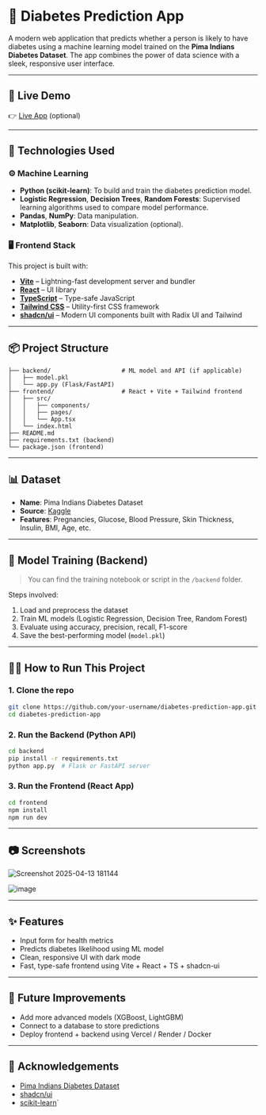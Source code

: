 
# 🧠 Diabetes Prediction App

A modern web application that predicts whether a person is likely to have diabetes using a machine learning model trained on the **Pima Indians Diabetes Dataset**. The app combines the power of data science with a sleek, responsive user interface.

---

## 🚀 Live Demo

👉 [Live App](#) (optional)

---

## 🧰 Technologies Used

### ⚙️ Machine Learning
- **Python (scikit-learn)**: To build and train the diabetes prediction model.
- **Logistic Regression**, **Decision Trees**, **Random Forests**: Supervised learning algorithms used to compare model performance.
- **Pandas**, **NumPy**: Data manipulation.
- **Matplotlib**, **Seaborn**: Data visualization (optional).

### 🖥️ Frontend Stack
This project is built with:

- **[Vite](https://vitejs.dev/)** – Lightning-fast development server and bundler
- **[React](https://reactjs.org/)** – UI library
- **[TypeScript](https://www.typescriptlang.org/)** – Type-safe JavaScript
- **[Tailwind CSS](https://tailwindcss.com/)** – Utility-first CSS framework
- **[shadcn/ui](https://ui.shadcn.dev/)** – Modern UI components built with Radix UI and Tailwind

---

## 📦 Project Structure

```
├── backend/                    # ML model and API (if applicable)
│   ├── model.pkl
│   └── app.py (Flask/FastAPI)
├── frontend/                   # React + Vite + Tailwind frontend
│   ├── src/
│   │   ├── components/
│   │   ├── pages/
│   │   └── App.tsx
│   └── index.html
├── README.md
├── requirements.txt (backend)
└── package.json (frontend)
```

---

## 📊 Dataset

- **Name**: Pima Indians Diabetes Dataset  
- **Source**: [Kaggle](https://www.kaggle.com/datasets/uciml/pima-indians-diabetes-database)  
- **Features**: Pregnancies, Glucose, Blood Pressure, Skin Thickness, Insulin, BMI, Age, etc.

---

## 🧠 Model Training (Backend)

> You can find the training notebook or script in the `/backend` folder.

Steps involved:
1. Load and preprocess the dataset
2. Train ML models (Logistic Regression, Decision Tree, Random Forest)
3. Evaluate using accuracy, precision, recall, F1-score
4. Save the best-performing model (`model.pkl`)

---

## 🧑‍💻 How to Run This Project

### 1. Clone the repo
```bash
git clone https://github.com/your-username/diabetes-prediction-app.git
cd diabetes-prediction-app
```

### 2. Run the Backend (Python API)
```bash
cd backend
pip install -r requirements.txt
python app.py  # Flask or FastAPI server
```

### 3. Run the Frontend (React App)
```bash
cd frontend
npm install
npm run dev
```

---

## 📷 Screenshots
![Screenshot 2025-04-13 181144](https://github.com/user-attachments/assets/abbbeb87-42ab-4ed4-a393-2404a51ef476)


![image](https://github.com/user-attachments/assets/0a44e15a-f942-48df-baac-b74668434def)


---

## ✨ Features

- Input form for health metrics
- Predicts diabetes likelihood using ML model
- Clean, responsive UI with dark mode
- Fast, type-safe frontend using Vite + React + TS + shadcn-ui

---

## 📌 Future Improvements

- Add more advanced models (XGBoost, LightGBM)
- Connect to a database to store predictions
- Deploy frontend + backend using Vercel / Render / Docker

---

## 🤝 Acknowledgements

- [Pima Indians Diabetes Dataset](https://www.kaggle.com/datasets/uciml/pima-indians-diabetes-database)
- [shadcn/ui](https://ui.shadcn.dev/)
- [scikit-learn](https://scikit-learn.org/)`
